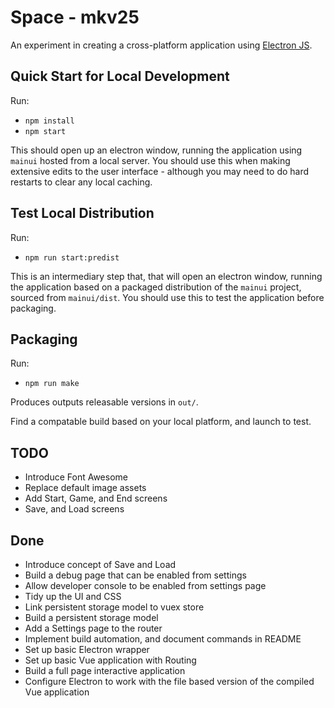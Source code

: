 # Space - mkv25

An experiment in creating a cross-platform application using [Electron JS](https://www.electronjs.org/docs/latest/tutorial/quick-start).

## Quick Start for Local Development

Run:
- `npm install`
- `npm start`

This should open up an electron window, running the application using `mainui` hosted from a local server. You should use this when making extensive edits to the user interface - although you may need to do hard restarts to clear any local caching.

## Test Local Distribution

Run:
- `npm run start:predist`

This is an intermediary step that, that will open an electron window, running the application based on a packaged distribution of the `mainui` project, sourced from `mainui/dist`. You should use this to test the application before packaging.

## Packaging

Run: 
- `npm run make`

Produces outputs releasable versions in `out/`.

Find a compatable build based on your local platform, and launch to test.

## TODO

- Introduce Font Awesome
- Replace default image assets
- Add Start, Game, and End screens
- Save, and Load screens

## Done

- Introduce concept of Save and Load
- Build a debug page that can be enabled from settings
- Allow developer console to be enabled from settings page
- Tidy up the UI and CSS
- Link persistent storage model to vuex store
- Build a persistent storage model
- Add a Settings page to the router
- Implement build automation, and document commands in README
- Set up basic Electron wrapper
- Set up basic Vue application with Routing
- Build a full page interactive application
- Configure Electron to work with the file based version of the compiled Vue application